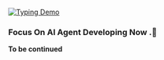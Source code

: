 [![Typing Demo](https://readme-typing-svg.herokuapp.com?font=Fira+Code&weight=500&size=22&pause=1000&color=2AA889&width=500&lines=HI+%2C+I'm+Teeanwhen😎.;Major+in+Computer+science🧑‍💻.;Wanna+take+a+further+step+in+GAI🤖.;Hope+to+change+the+world.&vCenter=true&repeat=true)](https://github.com/DenverCoder1/readme-typing-svg)

### Focus On AI Agent Developing Now .🤖

**To be continued**
